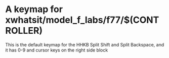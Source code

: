 # A  keymap for xwhatsit/model_f_labs/f77/$(CONTROLLER)

This is the default keymap for the HHKB Split Shift and Split Backspace, and it has 0-9 and cursor keys on the right side block
